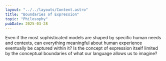 ```yaml
---
layout: "../../layouts/Content.astro"
title: "Boundaries of Expression"
topic: "Philosophy"
pubDate: 2025-03-28
---
```


Even if the most sophisticated models are shaped by specific human needs and contexts, can everything meaningful about human experience eventually be captured within it? Is the concept of expression itself limited by the conceptual boundaries of what our language allows us to imagine?
